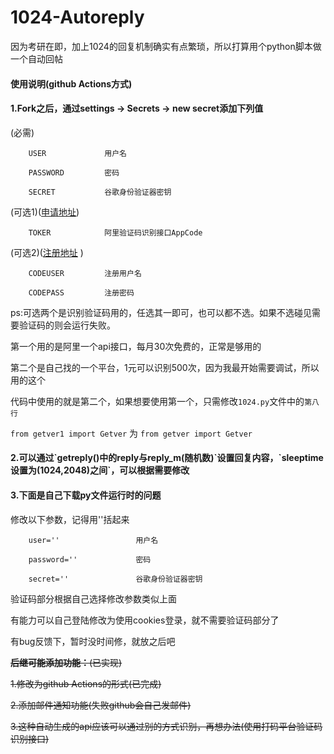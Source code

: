 # 1024-Autoreply

因为考研在即，加上1024的回复机制确实有点繁琐，所以打算用个python脚本做一个自动回帖 

<h4>使用说明(github Actions方式)</h4>

<h4>1.Fork之后，通过settings -> Secrets -> new secret添加下列值</h4>

(必需)

        USER             用户名

        PASSWORD         密码

        SECRET           谷歌身份验证器密钥

(可选1)([申请地址](https://market.aliyun.com/products/57124001/cmapi027426.html))

        TOKER            阿里验证码识别接口AppCode

(可选2)([注册地址](http://ttshitu.com/register.html?inviter=d14dbc3ccecc4df2b4e0eaebef556f13) )

        CODEUSER         注册用户名

        CODEPASS         注册密码

ps:可选两个是识别验证码用的，任选其一即可，也可以都不选。如果不选碰见需要验证码的则会运行失败。

   第一个用的是阿里一个api接口，每月30次免费的，正常是够用的

   第二个是自己找的一个平台，1元可以识别500次，因为我最开始需要调试，所以用的这个

代码中使用的就是第二个，如果想要使用第一个，只需修改`1024.py`文件中的`第八行`

`from getver1 import Getver` 为 `from getver import Getver`

<h4>2.可以通过`getreply()中的reply与reply_m(随机数)`设置回复内容，`sleeptime设置为(1024,2048)之间`，可以根据需要修改</h4>


<h4>3.下面是自己下载py文件运行时的问题</h4>

修改以下参数，记得用''括起来

        user=''                 用户名

        password=''             密码

        secret=''               谷歌身份验证器密钥

验证码部分根据自己选择修改参数类似上面

有能力可以自己登陆修改为使用cookies登录，就不需要验证码部分了

有bug反馈下，暂时没时间修，就放之后吧

~~**后继可能添加功能：**(已实现)~~

~~1.修改为github Actions的形式(已完成)~~

~~2.添加邮件通知功能(失败github会自己发邮件)~~

~~3.这种自动生成的api应该可以通过别的方式识别，再想办法(使用打码平台验证码识别接口)~~
